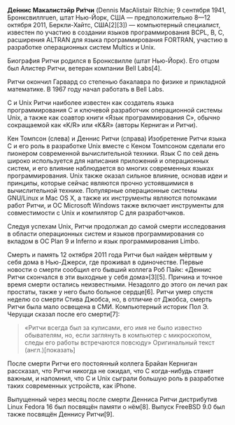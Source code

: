 **Де́ннис Макалистэйр Ри́тчи** (Dennis MacAlistair Ritchie; 9 сентября 1941, Бронксвиллruen, штат Нью-Йорк, США — предположительно 8—12 октября 2011, Беркли-Хайтс, США[2][3]) — компьютерный специалист, известен по участию в создании языков программирования BCPL, B, C, расширения ALTRAN для языка программирования FORTRAN, участию в разработке операционных систем Multics и Unix.

Биография
Ритчи родился в Бронксвилле (штат Нью-Йорк). Его отцом был Алистер Ритчи, ветеран компании Bell Labs[4].

Ритчи окончил Гарвард со степенью бакалавра по физике и прикладной математике. В 1967 году начал работать в Bell Labs.

C и Unix
Ритчи наиболее известен как создатель языка программирования C и ключевой разработчик операционной системы Unix, а также как соавтор книги «Язык программирования C», обычно сокращаемой как «K/R» или «K&R» (авторы Керниган и Ритчи).

Кен Томпсон (слева) и Деннис Ритчи (справа)
Изобретение Ритчи языка C и его роль в разработке Unix вместе с Кеном Томпсоном сделали его пионером современной вычислительной техники. Язык C по сей день широко используется для написания приложений и операционных систем, и его влияние наблюдается во многих современных языках программирования. Unix также оказал сильное влияние, основав идеи и принципы, которые сейчас являются прочно устоявшимися в вычислительной технике. Популярные операционные системы GNU/Linux и Mac OS X, а также их инструменты являются потомками работ Ритчи, и ОС Microsoft Windows также включает инструменты для совместимости с Unix и компилятор C для разработчиков.

Следуя успехам Unix, Ритчи продолжал до самой смерти исследования в области операционных систем и языков программирования со вкладом в ОС Plan 9 и Inferno и язык программирования Limbo.

Смерть и память
 12 октября 2011 года Ритчи был найден мёртвым у себя дома в Нью-Джерси, где проживал в одиночестве. Первые новости о смерти сообщил его бывший коллега Роб Пайк: «Деннис Ритчи скончался в эти выходные у себя дома»[3][5]. Причина и точное время смерти остались неизвестными. Незадолго до этого он лечил рак простаты, также у него было больное сердце[6]. Ритчи умер спустя неделю со смерти Стива Джобса, но, в отличие от Джобса, смерть Ритчи была мало освещена в СМИ. Компьютерный историк Пол Э. Черуцци сказал после его смерти[7]:

>«Ритчи всегда был за кулисами, его имя не было известно обывателям, но, если заглянуть в компьютер с микроскопом, следы его работы встречаются повсюду»
Оригинальный текст (англ.)[показать]

После смерти Ритчи его постоянный коллега Брайан Керниган рассказал, что Ритчи никогда не ожидал, что C когда-нибудь станет важным, и напомнил, что C и Unix сыграли большую роль в разработке таких современных устройств, как iPhone.

Выпущенный через месяц после смерти Денниса Ритчи дистрибутив Linux Fedora 16 был посвящён памяти о нём[8]. Выпуск FreeBSD 9.0 был также посвящён Деннису Ритчи[9].
